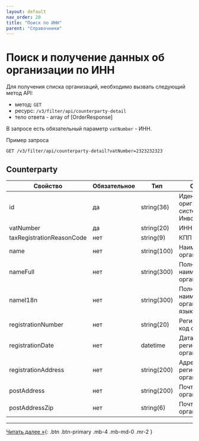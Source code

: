 ```yaml
---
layout: default
nav_order: 20
title: "Поиск по ИНН"
parent: "Справочники"
---
```


# Поиск и получение данных об организации по ИНН

Для получения списка организаций, необходимо вызвать следующий метод API:

- метод: `GET`
- ресурс: `/v3/filter/api/counterparty-detail`
- тело ответа - array of [OrderResponse]

В запросе есть обязательный параметр `vatNumber` - ИНН.

Пример запроса
```
GET /v3/filter/api/counterparty-detail?vatNumber=2323232323
```

## Counterparty

| Свойство                  | Обязательное | Тип             | Описание                                         |
|---------------------------|--------------|-----------------|--------------------------------------------------|
| id                        | да           | string(36)      | Идентификатор оригнизации в системе Инвойсбокс   |
| vatNumber                 | да           | string(20)      | ИНН                                              |
| taxRegistrationReasonCode | нет          | string(9)       | КПП                                              |
| name                      | нет          | string(100)     | Наименование организации                         |
| nameFull                  | нет          | string(300)     | Полное наименование организации                  |
| nameI18n                  | нет          | string(300)     | Полное наименование организации на языке региона |
| registrationNumber        | нет          | string(20)      | Регистрационный код организации                  |
| registrationDate          | нет          | datetime        | Дата регистрации организации                     |
| registrationAddress       | нет          | string(200)     | Адрес регистрации организации                    |
| postAddress               | нет          | string(200)     | Почтовый адрес организации                       |
| postAddressZip            | нет          | string(6)       | Почтовый индекс организации                      |


---

[Читать далее &raquo;](/docs/dictionary/iso4217/){: .btn .btn-primary .mb-4 .mb-md-0 .mr-2 }
